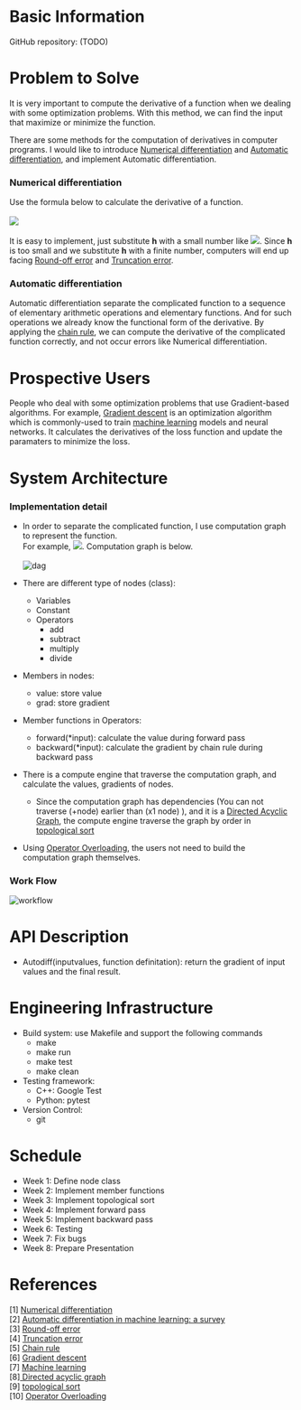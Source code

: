 # Basic Information
GitHub repository: (TODO)
# Problem to Solve
It is very important to compute the derivative of a function when we dealing with some optimization problems. With this method, we can find the input that maximize or minimize the function.

There are some methods for the computation of derivatives in computer programs. I would like to introduce [Numerical differentiation](https://en.wikipedia.org/wiki/Numerical_differentiation) and [Automatic differentiation](https://en.wikipedia.org/wiki/Automatic_differentiation), and implement Automatic differentiation.

### Numerical differentiation
Use the formula below to calculate the derivative  of a function.<br /><br />
![](https://latex.codecogs.com/svg.image?\lim_{h%20\to%200}%20\frac{f(x+h)-f(x)}{h}%20=%208)<br /><br />
It is easy to implement, just substitute **h** with a small number like ![](https://latex.codecogs.com/svg.image?10^{-6}). Since **h** is too small and we substitute **h** with a finite number, computers will end up facing [Round-off error](https://en.wikipedia.org/wiki/Round-off_error) and [Truncation error](https://en.wikipedia.org/wiki/Truncation_error).

### Automatic differentiation
Automatic differentiation separate the complicated function to a sequence of elementary arithmetic operations and elementary functions. And for such operations we already know the functional form of the derivative. By applying the [chain rule](https://en.wikipedia.org/wiki/Chain_rule), we can compute the derivative of the complicated function correctly, and not occur errors like Numerical differentiation.

# Prospective Users
People who deal with some optimization problems that use Gradient-based algorithms. For example, [Gradient descent](https://en.wikipedia.org/wiki/Gradient_descent) is an optimization algorithm which is commonly-used to train [machine learning](https://en.wikipedia.org/wiki/Machine_learning) models and neural networks. It calculates the derivatives of the loss function and update the paramaters to minimize the loss.

# System Architecture
### Implementation detail
- In order to separate the complicated function, I use computation graph to represent the function. <br />
For example, ![](https://latex.codecogs.com/svg.image?y=(x1+x2)*x1). Computation graph is below. <br /> <br />
![dag](https://user-images.githubusercontent.com/69299037/137633802-6692a41b-c5c4-4bf9-bfb1-efadd27db00e.jpg)

- There are different type of nodes (class):
    - Variables
    - Constant
    - Operators
        - add
        - subtract
        - multiply
        - divide
- Members in nodes:
    - value: store value
    - grad: store gradient
- Member functions in Operators:
    - forward(*input): calculate the value during forward pass
    - backward(*input): calculate the gradient by chain rule during backward pass
- There is a compute engine that traverse the computation graph, and calculate the values, gradients of nodes.
    - Since the computation graph has dependencies (You can not traverse (+node) earlier than (x1 node) ), and it is a [Directed Acyclic Graph](https://en.wikipedia.org/wiki/Directed_acyclic_graph), the compute engine traverse the graph by order in [topological sort](https://en.wikipedia.org/wiki/Topological_sorting)
- Using [Operator Overloading](https://en.cppreference.com/w/cpp/language/operators), the users not need to build the computation graph themselves.
### Work Flow
![workflow](https://user-images.githubusercontent.com/69299037/137633832-1fe5f554-0171-46f9-9b3f-de1211f3e56b.jpg)

# API Description
- Autodiff(inputvalues, function definitation): return the gradient of input values and the final result.
# Engineering Infrastructure
- Build system: use Makefile and support the following commands
    - make
    - make run
    - make test
    - make clean
- Testing framework:
    - C++: Google Test
    - Python: pytest
- Version Control:
    - git

# Schedule
- Week 1: Define node class
- Week 2: Implement member functions
- Week 3: Implement topological sort
- Week 4: Implement forward pass
- Week 5: Implement backward pass
- Week 6: Testing
- Week 7: Fix bugs
- Week 8: Prepare Presentation
# References
[1] [Numerical differentiation](https://en.wikipedia.org/wiki/Numerical_differentiation) <br />
[2] [Automatic differentiation in machine learning: a survey](https://arxiv.org/abs/1502.05767) <br />
[3] [Round-off error](https://en.wikipedia.org/wiki/Round-off_error) <br />
[4] [Truncation error](https://en.wikipedia.org/wiki/Truncation_error) <br />
[5] [Chain rule](https://en.wikipedia.org/wiki/Chain_rule) <br />
[6] [Gradient descent](https://en.wikipedia.org/wiki/Gradient_descent) <br />
[7] [Machine learning](https://en.wikipedia.org/wiki/Machine_learning) <br />
[8][ Directed acyclic graph](https://en.wikipedia.org/wiki/Directed_acyclic_graph) <br />
[9] [topological sort](https://en.wikipedia.org/wiki/Topological_sorting) <br />
[10] [Operator Overloading](https://en.cppreference.com/w/cpp/language/operators) <br />
